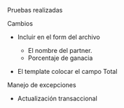 Pruebas realizadas

Cambios

- Incluir en el form del archivo 
    - El nombre del partner.
    - Porcentaje de ganacia
   
- El template colocar el campo Total


Manejo de excepciones

- Actualización transaccional
